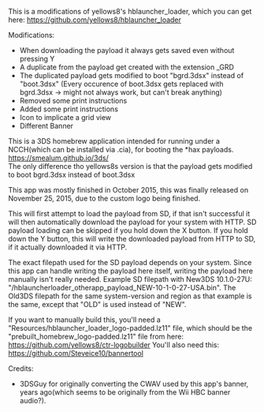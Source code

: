 This is a modifications of yellows8's hblauncher_loader, which you can get here:
https://github.com/yellows8/hblauncher_loader

Modifications:
* When downloading the payload it always gets saved even without pressing Y
* A duplicate from the payload get created with the extension _GRD
* The duplicated payload gets modified to boot "bgrd.3dsx" instead of "boot.3dsx" (Every occurence of boot.3dsx gets replaced with bgrd.3dsx -> might not always work, but can't break anything)
* Removed some print instructions
* Added some print instructions
* Icon to implicate a grid view
* Different Banner


This is a 3DS homebrew application intended for running under a NCCH(which can be installed via .cia), for booting the *hax payloads. https://smealum.github.io/3ds/  
The only difference tho yellows8s version is that the payload gets modified to boot bgrd.3dsx instead of boot.3dsx

This app was mostly finished in October 2015, this was finally released on November 25, 2015, due to the custom logo being finished.

This will first attempt to load the payload from SD, if that isn't successful it will then automatically download the payload for your system with HTTP. SD payload loading can be skipped if you hold down the X button. If you hold down the Y button, this will write the downloaded payload from HTTP to SD, if it actually downloaded it via HTTP.  

The exact filepath used for the SD payload depends on your system. Since this app can handle writing the payload here itself, writing the payload here manually isn't really needed. Example SD filepath with New3DS 10.1.0-27U: "/hblauncherloader_otherapp_payload_NEW-10-1-0-27-USA.bin". The Old3DS filepath for the same system-version and region as that example is the same, except that "OLD" is used instead of "NEW".

If you want to manually build this, you'll need a "Resources/hblauncher_loader_logo-padded.lz11" file, which should be the "prebuilt_homebrew_logo-padded.lz11" file from here: https://github.com/yellows8/ctr-logobuilder You'll also need this: https://github.com/Steveice10/bannertool

Credits:
* 3DSGuy for originally converting the CWAV used by this app's banner, years ago(which seems to be originally from the Wii HBC banner audio?).

